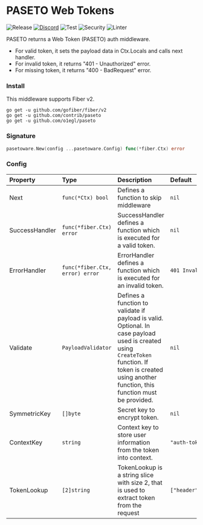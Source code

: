 # PASETO Web Tokens

![Release](https://img.shields.io/github/release/contrib/paseto.svg)
[![Discord](https://img.shields.io/badge/discord-join%20channel-7289DA)](https://gofiber.io/discord)
![Test](https://github.com/contrib/paseto/workflows/Test/badge.svg)
![Security](https://github.com/contrib/paseto/workflows/Security/badge.svg)
![Linter](https://github.com/contrib/paseto/workflows/Linter/badge.svg)

PASETO returns a Web Token (PASETO) auth middleware.

- For valid token, it sets the payload data in Ctx.Locals and calls next handler.
- For invalid token, it returns "401 - Unauthorized" error.
- For missing token, it returns "400 - BadRequest" error.

### Install

This middleware supports Fiber v2.

```
go get -u github.com/gofiber/fiber/v2
go get -u github.com/contrib/paseto
go get -u github.com/o1egl/paseto
```

### Signature

```go
pasetoware.New(config ...pasetoware.Config) func(*fiber.Ctx) error
```

### Config

| Property | Type | Description | Default |
| :--- | :--- | :--- | :--- |
| Next | `func(*Ctx) bool` | Defines a function to skip middleware | `nil` |
| SuccessHandler | `func(*fiber.Ctx) error` |  SuccessHandler defines a function which is executed for a valid token. | `nil` |
| ErrorHandler | `func(*fiber.Ctx, error) error` | ErrorHandler defines a function which is executed for an invalid token. | `401 Invalid or expired JWT` |
| Validate | `PayloadValidator` | Defines a function to validate if payload is valid. Optional. In case payload used is created using `CreateToken` function. If token is created using another function, this function must be provided. | `nil` |
| SymmetricKey | `[]byte` | Secret key to encrypt token. | `nil` |
| ContextKey | `string` | Context key to store user information from the token into context. | `"auth-token"` |
| TokenLookup | `[2]string` | TokenLookup is a string slice with size 2, that is used to extract token from the request | `["header","Authorization"]`
